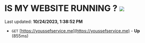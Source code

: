 # IS MY WEBSITE RUNNING ? [![](https://img.shields.io/static/v1?label=Sponsor&message=%E2%9D%A4&logo=GitHub&color=%23fe8e86)](https://github.com/sponsors/<username>)

Last updated: **10/24/2023, 1:38:52 PM**

- `GET` [https://youssefservice.me](https://youssefservice.me) - **Up** (855ms)
